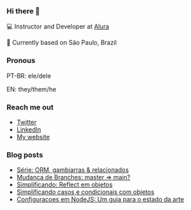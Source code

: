 ### Hi there 👋

💻 Instructor and Developer at [Alura](https://alura.com.br)

🏡 Currently based on São Paulo, Brazil

### Pronous

PT-BR: ele/dele

EN: they/them/he

### Reach me out

- [Twitter](https://twitter.com/onhernandes)
- [LinkedIn](https://linkedin.com/in/onhernandes)
- [My website](https://onhernandes.dev)

### Blog posts

<!-- BLOG-POST-LIST:START -->
- [Série: ORM, gambiarras & relacionados](https://onhernandes.dev/artigos/orm-gambiarra-relacionados/)
- [Mudanca de Branches: master => main?](https://onhernandes.dev/artigos/mudanca-de-branches-master-main/)
- [Simplificando: Reflect em objetos](https://onhernandes.dev/artigos/simplificando-reflect-objetos/)
- [Simplificando casos e condicionais com objetos](https://onhernandes.dev/artigos/simplificando-casos-condicionais-com-objetos/)
- [Configuracoes em NodeJS: Um guia para o estado da arte](https://onhernandes.dev/artigos/configuracoes-em-nodejs-um-guia-para-o-estado-da-arte/)
<!-- BLOG-POST-LIST:END -->
